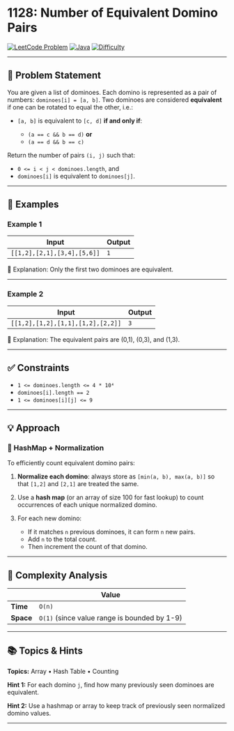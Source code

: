# 1128: Number of Equivalent Domino Pairs


[![LeetCode Problem](https://img.shields.io/badge/LeetCode-1128.%20Number%20of%20Equivalent%20Domino%20Pairs-blue)](https://leetcode.com/problems/number-of-equivalent-domino-pairs/)
[![Java](https://img.shields.io/badge/Language-Java-orange)](https://www.java.com/)
[![Difficulty](https://img.shields.io/badge/Difficulty-Easy-green)]()

---

## 🧩 Problem Statement

You are given a list of dominoes. Each domino is represented as a pair of numbers: `dominoes[i] = [a, b]`.
Two dominoes are considered **equivalent** if one can be rotated to equal the other, i.e.:

* `[a, b]` is equivalent to `[c, d]` **if and only if**:

  * `(a == c && b == d)` **or**
  * `(a == d && b == c)`

Return the number of pairs `(i, j)` such that:

* `0 <= i < j < dominoes.length`, and
* `dominoes[i]` is equivalent to `dominoes[j]`.

---

## 🧠 Examples

### Example 1

| Input                       | Output |
| --------------------------- | ------ |
| `[[1,2],[2,1],[3,4],[5,6]]` | `1`    |

📝 Explanation: Only the first two dominoes are equivalent.

---

### Example 2

| Input                             | Output |
| --------------------------------- | ------ |
| `[[1,2],[1,2],[1,1],[1,2],[2,2]]` | `3`    |

📝 Explanation: The equivalent pairs are (0,1), (0,3), and (1,3).

---

## ✅ Constraints

* `1 <= dominoes.length <= 4 * 10⁴`
* `dominoes[i].length == 2`
* `1 <= dominoes[i][j] <= 9`

---

## 💡 Approach

### 🔹 HashMap + Normalization

To efficiently count equivalent domino pairs:

1. **Normalize each domino**: always store as `[min(a, b), max(a, b)]` so that `[1,2]` and `[2,1]` are treated the same.
2. Use a **hash map** (or an array of size 100 for fast lookup) to count occurrences of each unique normalized domino.
3. For each new domino:

   * If it matches `n` previous dominoes, it can form `n` new pairs.
   * Add `n` to the total count.
   * Then increment the count of that domino.

---

## 🔄 Complexity Analysis

|           | Value                                        |
| --------- | -------------------------------------------- |
| **Time**  | `O(n)`                                       |
| **Space** | `O(1)` (since value range is bounded by 1-9) |

---

## 📚 Topics & Hints

**Topics:** Array • Hash Table • Counting

**Hint 1:**
For each domino `j`, find how many previously seen dominoes are equivalent.

**Hint 2:**
Use a hashmap or array to keep track of previously seen normalized domino values.

---
